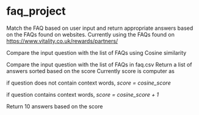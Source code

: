 # faq_project
Match the FAQ based on user input and return appropriate answers based on the FAQs found on websites.
Currently using the FAQs found on https://www.vitality.co.uk/rewards/partners/

Compare the input question with the list of FAQs using Cosine similarity


Compare the input question with the list of FAQs in faq.csv
Return a list of answers sorted based on the score
Currently score is computer as

if question does not contain context words, 
    _score = cosine_score_

if question contains context words, 
    _score = cosine_score + 1_

Return 10 answers based on the score